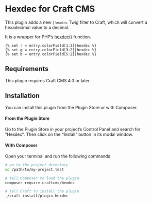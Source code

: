 # Hexdec for Craft CMS

This plugin adds a new `|hexdec` Twig filter to Craft, which will convert a hexadecimal value to a decimal.

It is a wrapper for PHP’s [hexdec()](http://php.net/manual/en/function.hexdec.php) function.

```twig
{% set r = entry.colorField[1:2]|hexdec %}
{% set g = entry.colorField[3:2]|hexdec %}
{% set b = entry.colorField[5:2]|hexdec %}
```

## Requirements

This plugin requires Craft CMS 4.0 or later.

## Installation

You can install this plugin from the Plugin Store or with Composer.

#### From the Plugin Store

Go to the Plugin Store in your project’s Control Panel and search for “Hexdec”. Then click on the “Install” button in its modal window.

#### With Composer

Open your terminal and run the following commands:

```bash
# go to the project directory
cd /path/to/my-project.test

# tell Composer to load the plugin
composer require craftcms/hexdec

# tell Craft to install the plugin
./craft install/plugin hexdec
```
